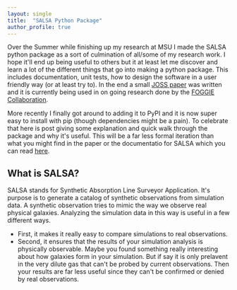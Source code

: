 ```yaml
---
layout: single
title:  "SALSA Python Package"
author_profile: true
---
```


Over the Summer while finishing up my research at MSU I made the SALSA python package as a sort of culmination of all/some of my research work. I hope it'll end up being useful to others but it at least let me discover and learn a lot of the different things that go into making a python package. This includes documentation, unit tests, how to design the software in a user friendly way (or at least try to).  In the end a small [JOSS paper][salsa-paper] was written and it is currently being used in on going research done by the [FOGGIE Collaboration](https://foggie.science). 

More recently I finally got around to adding it to PyPI and it is now super easy to install with pip (though dependencies might be a pain). To celebrate that here is post giving some explanation and quick walk through the package and why it's useful. This will be a far less formal iteration than what you might find in the paper or the documentatio for SALSA which you can read [here][salsa-rtd].

## What is SALSA?
SALSA stands for Synthetic Absorption Line Surveyor Application. It's purpose is to generate a catalog of synthetic observations from simulation data. A synthetic observation tries to mimic the way we observe real physical galaxies. Analyzing the simulation data in this way is useful in a few different ways. 

* First, it makes it really easy to compare simulations to real observations. 
* Second, it ensures that the results of your simulation analysis is physically observable. 
	Maybe you found something really interesting about how galaxies form in your simulation. But if say it is only prelavent in the very dilute gas that can't be probed by current observations. Then your results are far less useful since they can't be confirmed or denied by real observations.
 


[salsa-paper]: https://joss.theoj.org/papers/10.21105/joss.02581
[salsa-rtd]: https://salsa.readthedocs.io
